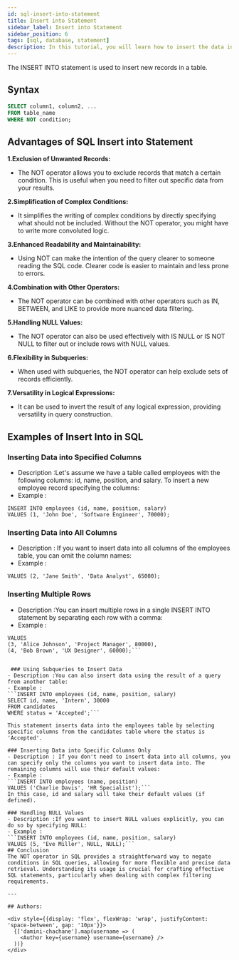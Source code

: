 ```yaml
---
id: sql-insert-into-statement
title: Insert into Statement
sidebar_label: Insert into Statement
sidebar_position: 6
tags: [sql, database, statement]
description: In this tutorial, you will learn how to insert the data into the database.
---
```



The INSERT INTO statement is used to insert new records in a table.


## Syntax 
```sql
SELECT column1, column2, ...
FROM table_name
WHERE NOT condition;

```

## Advantages of SQL Insert into Statement

**1.Exclusion of Unwanted Records:**
- The NOT operator allows you to exclude records that match a certain condition. This is useful when you need to filter out specific data from your results.

**2.Simplification of Complex Conditions:**
- It simplifies the writing of complex conditions by directly specifying what should not be included. Without the NOT operator, you might have to write more convoluted logic.

**3.Enhanced Readability and Maintainability:**
- Using NOT can make the intention of the query clearer to someone reading the SQL code. Clearer code is easier to maintain and less prone to errors.

**4.Combination with Other Operators:**
- The NOT operator can be combined with other operators such as IN, BETWEEN, and LIKE to provide more nuanced data filtering.

**5.Handling NULL Values:**
- The NOT operator can also be used effectively with IS NULL or IS NOT NULL to filter out or include rows with NULL values.

**6.Flexibility in Subqueries:**
- When used with subqueries, the NOT operator can help exclude sets of records efficiently.

**7.Versatility in Logical Expressions:**
- It can be used to invert the result of any logical expression, providing versatility in query construction.

## Examples of Insert Into in SQL

### Inserting Data into Specified Columns
- Description :Let's assume we have a table called employees with the following columns: id, name, position, and salary.
To insert a new employee record specifying the columns:
- Example :
```
INSERT INTO employees (id, name, position, salary)
VALUES (1, 'John Doe', 'Software Engineer', 70000);
```


### Inserting Data into All Columns
- Description : If you want to insert data into all columns of the employees table, you can omit the column names:
- Example :
```INSERT INTO employees
VALUES (2, 'Jane Smith', 'Data Analyst', 65000);
```
### Inserting Multiple Rows
- Description :You can insert multiple rows in a single INSERT INTO statement by separating each row with a comma:
- Example :

```INSERT INTO employees (id, name, position, salary)
VALUES 
(3, 'Alice Johnson', 'Project Manager', 80000),
(4, 'Bob Brown', 'UX Designer', 60000);```
 
 
 ### Using Subqueries to Insert Data
- Description :You can also insert data using the result of a query from another table:
- Example :
```INSERT INTO employees (id, name, position, salary)
SELECT id, name, 'Intern', 30000
FROM candidates
WHERE status = 'Accepted';```

This statement inserts data into the employees table by selecting specific columns from the candidates table where the status is 'Accepted'.

### Inserting Data into Specific Columns Only
- Description : If you don't need to insert data into all columns, you can specify only the columns you want to insert data into. The remaining columns will use their default values:
- Example :
```INSERT INTO employees (name, position)
VALUES ('Charlie Davis', 'HR Specialist');```
In this case, id and salary will take their default values (if defined).

### Handling NULL Values
- Description :If you want to insert NULL values explicitly, you can do so by specifying NULL:
- Example :
```INSERT INTO employees (id, name, position, salary)
VALUES (5, 'Eve Miller', NULL, NULL);```
## Conclusion
The NOT operator in SQL provides a straightforward way to negate conditions in SQL queries, allowing for more flexible and precise data retrieval. Understanding its usage is crucial for crafting effective SQL statements, particularly when dealing with complex filtering requirements.

---

## Authors:

<div style={{display: 'flex', flexWrap: 'wrap', justifyContent: 'space-between', gap: '10px'}}>
  {['damini-chachane'].map(username => (
    <Author key={username} username={username} />
  ))}
</div>
